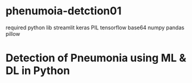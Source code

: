 # phenumoia-detction01

required python lib 
streamlit
keras
PIL
tensorflow 
base64
numpy
pandas
pillow


# Detection of Pneumonia using ML & DL in Python
